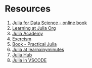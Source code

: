 # Resources

1. [Julia for Data Science - online book][JLDSC]
2. [Learning at Julia Org][LRNJLORG]
3. [Julia Academy][JULIAACDEMY]
4. [Exercism][JLEXRCSM]
5. [Book - Practical Julia][PRJLA]
6. [Julia at learnxinyminutes][LRNJLAINYMNTS]
7. [Julia Hub][JLAHUB]
8. [Julia in VSCODE][JLAVSC]


[JLDSC]: https://juliadatascience.io/
[LRNJLORG]: https://julialang.org/learning/
[JULIAACDEMY]: https://juliaacademy.com/courses?preview=logged_out
[JLEXRCSM]: https://exercism.org/tracks/julia
[PRJLA]: https://nostarch.com/practical-julia
[LRNJLAINYMNTS]: https://learnxinyminutes.com/julia/
[JLAHUB]: https://juliahub.com/ui/Home
[JLAVSC]: https://www.julia-vscode.org/docs/stable/
